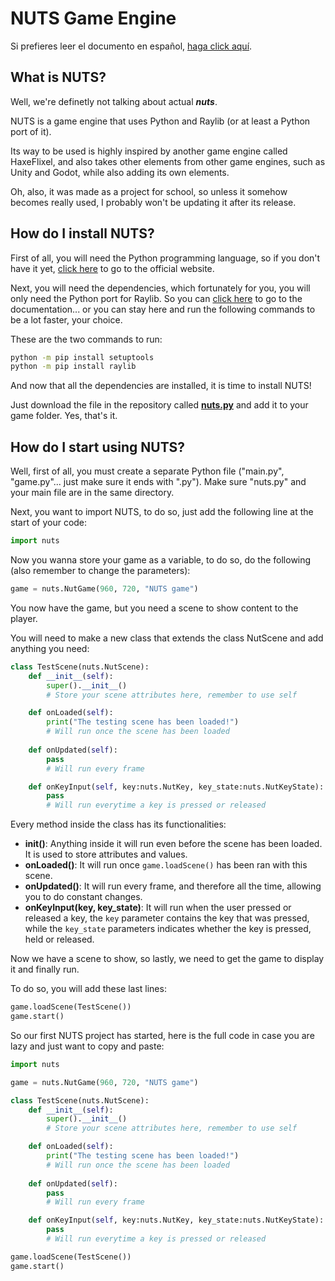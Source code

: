 # NUTS Game Engine

Si prefieres leer el documento en español, [haga click aquí](/README_Ñ.md).

## What is NUTS?

Well, we're definetly not talking about actual **_nuts_**.

NUTS is a game engine that uses Python and Raylib (or at least a Python port of it).

Its way to be used is highly inspired by another game engine called HaxeFlixel, and also takes other elements from other game engines, such as Unity and Godot, while also adding its own elements.

Oh, also, it was made as a project for school, so unless it somehow becomes really used, I probably won't be updating it after its release.

## How do I install NUTS?

First of all, you will need the Python programming language, so if you don't have it yet, [click here](https://www.python.org/) to go to the official website.

Next, you will need the dependencies, which fortunately for you, you will only need the Python port for Raylib. So you can [click here](https://electronstudio.github.io/raylib-python-cffi/README.html#installation) to go to the documentation... or you can stay here and run the following commands to be a lot faster, your choice.

These are the two commands to run:

```bash
python -m pip install setuptools
python -m pip install raylib
```

And now that all the dependencies are installed, it is time to install NUTS!

Just download the file in the repository called [**nuts.py**](/nuts.py) and add it to your game folder. Yes, that's it.

## How do I start using NUTS?

Well, first of all, you must create a separate Python file ("main.py", "game.py"... just make sure it ends with ".py"). Make sure "nuts.py" and your main file are in the same directory.

Next, you want to import NUTS, to do so, just add the following line at the start of your code:

```python
import nuts
```

Now you wanna store your game as a variable, to do so, do the following (also remember to change the parameters):

```python
game = nuts.NutGame(960, 720, "NUTS game")
```

You now have the game, but you need a scene to show content to the player.

You will need to make a new class that extends the class NutScene and add anything you need:

```python
class TestScene(nuts.NutScene):
    def __init__(self):
        super().__init__()
        # Store your scene attributes here, remember to use self

    def onLoaded(self):
        print("The testing scene has been loaded!")
        # Will run once the scene has been loaded
    
    def onUpdated(self):
        pass
        # Will run every frame

    def onKeyInput(self, key:nuts.NutKey, key_state:nuts.NutKeyState):
        pass
        # Will run everytime a key is pressed or released
```

Every method inside the class has its functionalities:
* **init()**: Anything inside it will run even before the scene has been loaded. It is used to store attributes and values.
* **onLoaded()**: It will run once `game.loadScene()` has been ran with this scene.
* **onUpdated()**: It will run every frame, and therefore all the time, allowing you to do constant changes.
* **onKeyInput(key, key_state)**: It will run when the user pressed or released a key, the `key` parameter contains the key that was pressed, while the `key_state` parameters indicates whether the key is pressed, held or released.

Now we have a scene to show, so lastly, we need to get the game to display it and finally run.

To do so, you will add these last lines:

```python
game.loadScene(TestScene())
game.start()
```

So our first NUTS project has started, here is the full code in case you are lazy and just want to copy and paste:

```python
import nuts

game = nuts.NutGame(960, 720, "NUTS game")

class TestScene(nuts.NutScene):
    def __init__(self):
        super().__init__()
        # Store your scene attributes here, remember to use self

    def onLoaded(self):
        print("The testing scene has been loaded!")
        # Will run once the scene has been loaded
    
    def onUpdated(self):
        pass
        # Will run every frame

    def onKeyInput(self, key:nuts.NutKey, key_state:nuts.NutKeyState):
        pass
        # Will run everytime a key is pressed or released

game.loadScene(TestScene())
game.start()
```